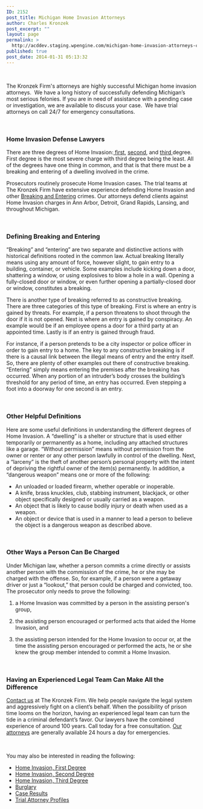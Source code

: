 ```yaml
---
ID: 2152
post_title: Michigan Home Invasion Attorneys
author: Charles Kronzek
post_excerpt: ""
layout: page
permalink: >
  http://acddev.staging.wpengine.com/michigan-home-invasion-attorneys-criminal-defense-lawyers.html
published: true
post_date: 2014-01-31 05:13:32
---
```

&nbsp;

The Kronzek Firm's attorneys are highly successful Michigan home invasion attorneys.  We have a long history of successfully defending Michigan’s most serious felonies. If you are in need of assistance with a pending case or investigation, we are available to discuss your case.  We have trial attorneys on call 24/7 for emergency consultations.

&nbsp;
<h3>Home Invasion Defense Lawyers</h3>
There are three degrees of Home Invasion:<a title="Home Invasion First Degreesion First Degree" href="http://acddev.staging.wpengine.com/home-invasion-1st-degree-michigan-home-invasion-attorneys.html"> first</a>, <a title="Home Invasion Second Degreesion Second Degree" href="http://acddev.staging.wpengine.com/2nd-degree-home-invasion-michigan-second-degree-home-invasion-attorneys.html">second</a>, and <a title="Michigan Home Invasion Third Degree" href="http://acddev.staging.wpengine.com/home-invasion-1st-degree-michigan-home-invasion-attorneys.html">third </a>degree. First degree is the most severe charge with third degree being the least. All of the degrees have one thing in common, and that is that there must be a breaking and entering of a dwelling involved in the crime.

Prosecutors routinely prosecute Home Invasion cases. The trial teams at The Kronzek Firm have extensive experience defending Home Invasion and other <a href="http://acddev.staging.wpengine.com/burglary-crimes.html">Breaking and Entering</a> crimes. Our attorneys defend clients against Home Invasion charges in Ann Arbor, Detroit, Grand Rapids, Lansing, and throughout Michigan.

&nbsp;
<h3>Defining Breaking and Entering</h3>
“Breaking” and “entering” are two separate and distinctive actions with historical definitions rooted in the common law. Actual breaking literally means using any amount of force, however slight, to gain entry to a building, container, or vehicle. Some examples include kicking down a door, shattering a window, or using explosives to blow a hole in a wall. Opening a fully-closed door or window, or even further opening a partially-closed door or window, constitutes a breaking.

There is another type of breaking referred to as constructive breaking. There are three categories of this type of breaking. First is where an entry is gained by threats. For example, if a person threatens to shoot through the door if it is not opened. Next is where an entry is gained by conspiracy. An example would be if an employee opens a door for a third party at an appointed time. Lastly is if an entry is gained through fraud.

For instance, if a person pretends to be a city inspector or police officer in order to gain entry to a home. The key to any constructive breaking is if there is a causal link between the illegal means of entry and the entry itself. So, there are plenty of other examples out there of constructive breaking. “Entering” simply means entering the premises after the breaking has occurred. When any portion of an intruder’s body crosses the building’s threshold for any period of time, an entry has occurred. Even stepping a foot into a doorway for one second is an entry.

&nbsp;
<h3>Other Helpful Definitions</h3>
Here are some useful definitions in understanding the different degrees of Home Invasion. A “dwelling” is a shelter or structure that is used either temporarily or permanently as a home, including any attached structures like a garage. “Without permission” means without permission from the owner or renter or any other person lawfully in control of the dwelling. Next, a “larceny” is the theft of another person’s personal property with the intent of depriving the rightful owner of the item(s) permanently. In addition, a “dangerous weapon” means one or more of the following:
<ul class="plus-bullets">
 	<li>An unloaded or loaded firearm, whether operable or inoperable.</li>
 	<li>A knife, brass knuckles, club, stabbing instrument, blackjack, or other object specifically designed or usually carried as a weapon.</li>
 	<li>An object that is likely to cause bodily injury or death when used as a weapon.</li>
 	<li>An object or device that is used in a manner to lead a person to believe the object is a dangerous weapon as described above.</li>
</ul>
&nbsp;
<h3>Other Ways a Person Can Be Charged</h3>
Under Michigan law, whether a person commits a crime directly or assists another person with the commission of the crime, he or she may be charged with the offense. So, for example, if a person were a getaway driver or just a “lookout,” that person could be charged and convicted, too. The prosecutor only needs to prove the following:

1) a Home Invasion was committed by a person in the assisting person's group,

2) the assisting person encouraged or performed acts that aided the Home Invasion, and

3) the assisting person intended for the Home Invasion to occur or, at the time the assisting person encouraged or performed the acts, he or she knew the group member intended to commit a Home Invasion.

&nbsp;
<h3>Having an Experienced Legal Team Can Make All the Difference</h3>
<a href="http://acddev.staging.wpengine.com/contact-us.html">Contact us</a> at The Kronzek Firm. We help people navigate the legal system and aggressively fight on a client’s behalf. When the possibility of prison time looms on the horizon, having an experienced legal team can turn the tide in a criminal defendant’s favor. Our lawyers have the combined experience of around 100 years. Call today for a free consultation. <a href="http://acddev.staging.wpengine.com/trial-attorneys.html">Our attorneys</a> are generally available 24 hours a day for emergencies.

&nbsp;

You may also be interested in reading the following:
<ul>
 	<li><a title="First Degree Home Invasion Michigan" href="http://acddev.staging.wpengine.com/home-invasion-1st-degree-michigan-home-invasion-attorneys.html">Home Invasion, First Degree</a></li>
 	<li><a title="Second Degree Home Invasion, Michigan" href="http://acddev.staging.wpengine.com/2nd-degree-home-invasion-michigan-second-degree-home-invasion-attorneys.html">Home Invasion, Second Degree</a></li>
 	<li><a title="Third Degree Home Invasion Michigan" href="http://acddev.staging.wpengine.com/3rd-degree-home-invasion-michigan-third-degree-home-invasion-attorneys.html">Home Invasion, Third Degree</a></li>
 	<li><a title="Burglary Crimes" href="http://acddev.staging.wpengine.com/burglary-crimes.html">Burglary</a></li>
 	<li><a title="Results" href="http://acddev.staging.wpengine.com/proven-results.html">Case Results</a></li>
 	<li><a title="Attorneys Profiles" href="http://acddev.staging.wpengine.com/trial-attorneys.html">Trial Attorney Profiles</a></li>
</ul>